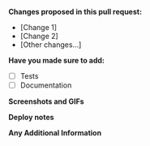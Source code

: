 **Changes proposed in this pull request:**

- [Change 1]
- [Change 2]
- [Other changes...]

**Have you made sure to add:**

- [ ] Tests
- [ ] Documentation

**Screenshots and GIFs**

<!-- [Insert screenshot or GIFs of old and new behavior] -->

**Deploy notes**

<!-- [Put any changes necessary in order to deploy (such as DB migrations)] -->

**Any Additional Information**
